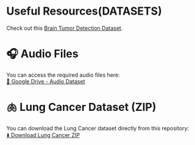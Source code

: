 # Useful Resources(DATASETS)
Check out this [Brain Tumor Detection Dataset](https://www.kaggle.com/datasets/preetviradiya/brian-tumor-dataset).
# 🎧 Audio Files
You can access the required audio files here:  
[📁 Google Drive - Audio Dataset](https://drive.google.com/drive/folders/1eqK8c7NQd83KrTEs00D2Ejp31qTNXtl8?usp=sharing)
# 🫁 Lung Cancer Dataset (ZIP)
You can download the Lung Cancer dataset directly from this repository:  
[⬇️ Download Lung Cancer ZIP](https://github.com/shivanich92/daup_project_2078/raw/main/lungcancer.zip)



